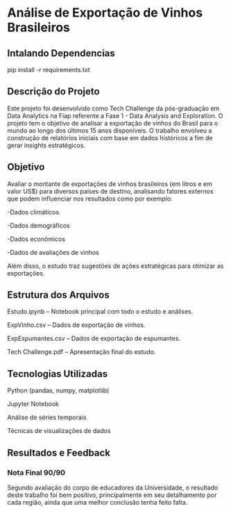 # Análise de Exportação de Vinhos Brasileiros

## Intalando Dependencias

pip install -r requirements.txt

## Descrição do Projeto

Este projeto foi desenvolvido como Tech Challenge da pós-graduação em Data Analytics na Fiap referente a Fase 1 - Data Analysis and Exploration. O projeto tem o objetivo de analisar a exportação de vinhos do Brasil para o mundo ao longo dos últimos 15 anos disponíveis. O trabalho envolveu a construção de relatórios iniciais com base em dados históricos a fim de gerar insights estratégicos.

## Objetivo

Avaliar o montante de exportações de vinhos brasileiros (em litros e em valor US$) para diversos países de destino, analisando fatores externos que podem influenciar nos resultados como por exemplo:

-Dados climáticos

-Dados demográficos

-Dados econômicos

-Dados de avaliações de vinhos

Além disso, o estudo traz sugestões de ações estratégicas para otimizar as exportações.

## Estrutura dos Arquivos

Estudo.ipynb – Notebook principal com todo o estudo e análises.

ExpVinho.csv – Dados de exportação de vinhos.

ExpEspumantes.csv – Dados de exportação de espumantes.

Tech Challenge.pdf – Apresentação final do estudo.

## Tecnologias Utilizadas

Python (pandas, numpy, matplotlib)

Jupyter Notebook

Análise de séries temporais

Técnicas de visualizações de dados

## Resultados e Feedback

### Nota Final 90/90

Segundo avaliação do corpo de educadores da Universidade, o resultado deste trabalho foi bem positivo, principalmente em seu detalhamento por cada região, ainda que uma melhor conclusão tenha feito falta.